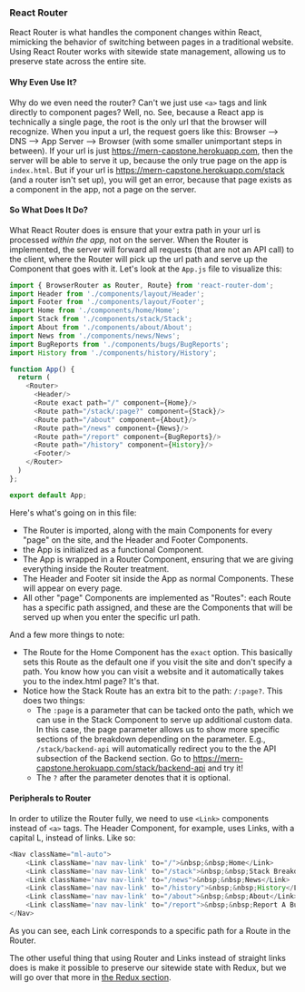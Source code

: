 ### React Router

React Router is what handles the component changes within React, mimicking the behavior of switching between pages in a traditional website. Using React Router works with sitewide state management, allowing us to preserve state across the entire site.

#### Why Even Use It?

Why do we even need the router? Can't we just use `<a>` tags and link directly to component pages? Well, no. See, because a React app is technically a single page, the root is the only url that the browser will recognize. When you input a url, the request goers like this: Browser --> DNS --> App Server --> Browser (with some smaller unimportant steps in between). If your url is just https://mern-capstone.herokuapp.com, then the server will be able to serve it up, because the only true page on the app is `index.html`. But if your url is https://mern-capstone.herokuapp.com/stack (and a router isn't set up), you will get an error, because that page exists as a component in the app, not a page on the server.

#### So What Does It Do?

What React Router does is ensure that your extra path in your url is processed *within the app,* not on the server. When the Router is implemented, the server will forward all requests (that are not an API call) to the client, where the Router will pick up the url path and serve up the Component that goes with it. Let's look at the `App.js` file to visualize this:

```javascript
import { BrowserRouter as Router, Route} from 'react-router-dom';
import Header from './components/layout/Header';
import Footer from './components/layout/Footer';
import Home from './components/home/Home';
import Stack from './components/stack/Stack';
import About from './components/about/About';
import News from './components/news/News';
import BugReports from './components/bugs/BugReports';
import History from './components/history/History';

function App() {
  return (
    <Router>
      <Header/>
      <Route exact path="/" component={Home}/>
      <Route path="/stack/:page?" component={Stack}/>
      <Route path="/about" component={About}/>
      <Route path="/news" component={News}/>
      <Route path="/report" component={BugReports}/>
      <Route path="/history" component={History}/>
      <Footer/>
    </Router>
  )
};

export default App;
```

Here's what's going on in this file:
- The Router is imported, along with the main Components for every "page" on the site, and the Header and Footer Components.
- the App is initialized as a functional Component.
- The App is wrapped in a Router Component, ensuring that we are giving everything inside the Router treatment.
- The Header and Footer sit inside the App as normal Components. These will appear on every page.
- All other "page" Components are implemented as "Routes": each Route has a specific path assigned, and these are the Components that will be served up when you enter the specific url path.

And a few more things to note:
- The Route for the Home Component has the `exact` option. This basically sets this Route as the default one if you visit the site and don't specify a path. You know how you can visit a website and it automatically takes you to the index.html page? It's that.
- Notice how the Stack Route has an extra bit to the path: `/:page?`. This does two things:
    - The `:page` is a parameter that can be tacked onto the path, which we can use in the Stack Component to serve up additional custom data. In this case, the page parameter allows us to show more specific sections of the breakdown depending on the parameter. E.g., `/stack/backend-api` will automatically redirect you to the the API subsection of the Backend section. Go to https://mern-capstone.herokuapp.com/stack/backend-api and try it!
    - The `?` after the parameter denotes that it is optional.

#### Peripherals to Router

In order to utilize the Router fully, we need to use `<Link>` components instead of `<a>` tags. The Header Component, for example, uses Links, with a capital L, instead of links. Like so:

```javascript
<Nav className="ml-auto">
    <Link className='nav nav-link' to="/">&nbsp;&nbsp;Home</Link>
    <Link className='nav nav-link' to="/stack">&nbsp;&nbsp;Stack Breakdown</Link>
    <Link className='nav nav-link' to="/news">&nbsp;&nbsp;News</Link>
    <Link className='nav nav-link' to="/history">&nbsp;&nbsp;History</Link>
    <Link className='nav nav-link' to="/about">&nbsp;&nbsp;About</Link>
    <Link className='nav nav-link' to="/report">&nbsp;&nbsp;Report A Bug</Link>
</Nav>
```
As you can see, each Link corresponds to a specific path for a Route in the Router.

The other useful thing that using Router and Links instead of straight links does is make it possible to preserve our sitewide state with Redux, but we will go over that more in [the Redux section](/stack/frontend-redux).